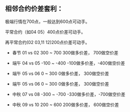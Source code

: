 
## 相邻合约价差套利：

极端行情在700点，一般达到600点可动手。

平常合约（如04 05）400点价差可动手。

再平常合约(02 03,11 12)200点价差可动手。

* 春节 01 vs 02        300 ~  700  300做多价差， 700做空价差

* 端午 04 vs 05       -100 ~ -400 -100做多价差，-400做空价差

* 端午 05 vs 06          0 ~  300    0做多价差， 300做空价差

* 端午 05 vs 06          0 ~  300    0做多价差， 300做空价差

* 中秋 07 vs 08       -300 ~ -700 -330做多价差，-700做空价差

* 中秋 09 vs 10        200 ~  600  200做多价差， 600做空价差

